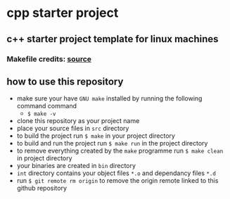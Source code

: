 # cpp starter project

## c++ starter project template for linux machines

### Makefile credits: [source](http://bajamircea.github.io/coding/tools/2016/06/09/starter-cpp-program-makefile.html)

## **how to use this repository**

- make sure your have `GNU make` installed by running the following command command
  - `$ make -v`
- clone this repository as your project name
- place your source files in `src` directory
- to build the project run `$ make` in your project directory
- to build and run the project run `$ make run` in the project directory
- to remove everything created by the `make` programme run `$ make clean` in project directory
- your binaries are created in `bin` directory
- `int` directory contains your object files `*.o` and dependancy files `*.d`
- run `$ git remote rm origin` to remove the origin remote linked to this github repository
